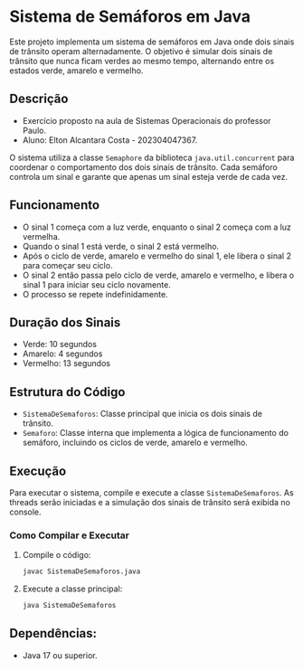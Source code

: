 

# Sistema de Semáforos em Java

Este projeto implementa um sistema de semáforos em Java onde dois sinais de trânsito operam alternadamente. O objetivo é simular dois sinais de trânsito que nunca ficam verdes ao mesmo tempo, alternando entre os estados verde, amarelo e vermelho.

## Descrição

- Exercício proposto na aula de Sistemas Operacionais do professor Paulo.
- Aluno: Elton Alcantara Costa - 202304047367.

O sistema utiliza a classe `Semaphore` da biblioteca `java.util.concurrent` para coordenar o comportamento dos dois sinais de trânsito. Cada semáforo controla um sinal e garante que apenas um sinal esteja verde de cada vez.

## Funcionamento

- O sinal 1 começa com a luz verde, enquanto o sinal 2 começa com a luz vermelha.
- Quando o sinal 1 está verde, o sinal 2 está vermelho.
- Após o ciclo de verde, amarelo e vermelho do sinal 1, ele libera o sinal 2 para começar seu ciclo.
- O sinal 2 então passa pelo ciclo de verde, amarelo e vermelho, e libera o sinal 1 para iniciar seu ciclo novamente.
- O processo se repete indefinidamente.

## Duração dos Sinais

- Verde: 10 segundos
- Amarelo: 4 segundos
- Vermelho: 13 segundos

## Estrutura do Código

- `SistemaDeSemaforos`: Classe principal que inicia os dois sinais de trânsito.
- `Semaforo`: Classe interna que implementa a lógica de funcionamento do semáforo, incluindo os ciclos de verde, amarelo e vermelho.

## Execução

Para executar o sistema, compile e execute a classe `SistemaDeSemaforos`. As threads serão iniciadas e a simulação dos sinais de trânsito será exibida no console.

### Como Compilar e Executar

1. Compile o código:

   ```bash
   javac SistemaDeSemaforos.java
   ```
2. Execute a classe principal:
   ```bash
   java SistemaDeSemaforos
   ```
## Dependências:
- Java 17 ou superior.